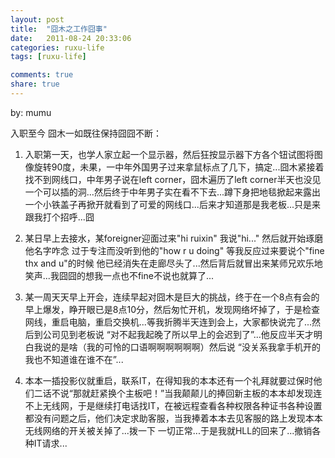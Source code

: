 ```yaml
---
layout: post
title:  "囧木之工作囧事"
date:   2011-08-24 20:33:06
categories: ruxu-life
tags: [ruxu-life]

comments: true
share: true
---
```

by: mumu

入职至今 囧木一如既往保持囧囧不断：

1. 入职第一天，也学人家立起一个显示器，然后狂按显示器下方各个钮试图将图像旋转90度，未果，一中年外国男子过来拿鼠标点了几下，搞定...囧木紧接着找不到网线口，中年男子说在left corner，囧木遍历了left corner半天也没见一个可以插的洞...然后终于中年男子实在看不下去...蹲下身把地毯掀起来露出一个小铁盖子再掀开就看到了可爱的网线口...后来才知道那是我老板...只是来跟我打个招呼...囧

2. 某日早上去接水，某foreigner迎面过来"hi ruixin" 我说"hi..." 然后就开始琢磨他名字咋念 过于专注而没听到他的"how r u doing" 等我反应过来要说个"fine thx and u"的时候 他已经消失在走廊尽头了...然后背后就冒出来某师兄欢乐地笑声...我囧囧的想我一点也不fine不说也就算了...

3. 某一周天天早上开会，连续早起对囧木是巨大的挑战，终于在一个8点有会的早上爆发，睁开眼已是8点10分，然后匆忙开机，发现网络坏掉了，于是检查网线，重启电脑，重启交换机...等我折腾半天连到会上，大家都快说完了...然后到公司见到老板说 “对不起我起晚了所以早上的会迟到了”...他反应半天才明白我说的是啥（我的可怜的口语啊啊啊啊啊啊）然后说 “没关系我拿手机开的 我也不知道谁在谁不在”...

4. 本本一插投影仪就重启，联系IT，在得知我的本本还有一个礼拜就要过保时他们二话不说“那就赶紧换个主板吧！”当我颠颠儿的捧回新主板的本本却发现连不上无线网，于是继续打电话找IT，在被远程查看各种权限各种证书各种设置都没有问题之后，他们决定求助客服，当我捧着本本去见客服的路上发现本本无线网络的开关被关掉了...拨一下 一切正常...于是我就HLL的回来了...撤销各种IT请求...